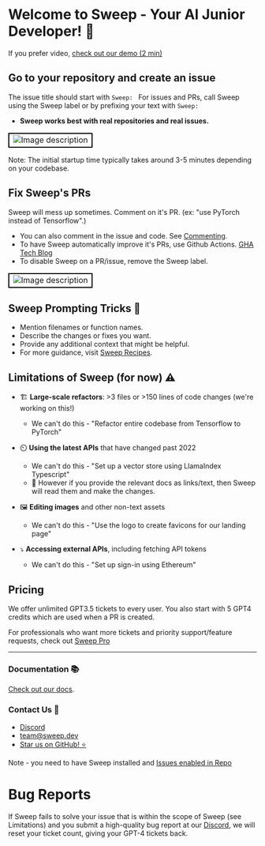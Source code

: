 # Welcome to Sweep - Your AI Junior Developer! 🎉

If you prefer video, [check out our demo (2 min)](https://www.youtube.com/watch?v=fr5V5EWVcyM&lc=UgxM_ZzFiFYfjo1ADU54AaABAg)

## Go to your repository and create an issue
The issue title should start with `Sweep: ` For issues and PRs, call Sweep using the Sweep label or by prefixing your text with `Sweep: `
- **Sweep works best with real repositories and real issues.**


<table>
  <tr>
    <td style="border: 2px solid black;">
      <img src="https://github.com/sweepai/sweep/assets/44910023/68b345eb-0ae5-455e-a1a3-c388b1f032f6" alt="Image description">
    </td>
  </tr>
</table>

Note: The initial startup time typically takes around 3-5 minutes depending on your codebase.

## Fix Sweep's PRs

Sweep will mess up sometimes. Comment on it's PR. (ex: "use PyTorch instead of Tensorflow".)
- You can also comment in the issue and code. See [Commenting](https://docs.sweep.dev/commenting).
- To have Sweep automatically improve it's PRs, use Github Actions. [GHA Tech Blog](https://docs.sweep.dev/blogs/giving-dev-tools)
- To disable Sweep on a PR/issue, remove the Sweep label.


<table>
  <tr>
    <td style="border: 2px solid black;">
      <img src="https://github.com/sweepai/sweep/assets/44910023/9323aa0c-0f32-4da1-89bc-418e44372d8b" alt="Image description">
    </td>
  </tr>
</table>


## Sweep Prompting Tricks 📝

* Mention filenames or function names.
* Describe the changes or fixes you want.
* Provide any additional context that might be helpful.
* For more guidance, visit [Sweep Recipes](https://docs.sweep.dev/recipes).

## Limitations of Sweep (for now) ⚠️

* 🏗️ **Large-scale refactors**: >3 files or >150 lines of code changes (we're working on this!)
    * We can't do this - "Refactor entire codebase from Tensorflow to PyTorch"

* ⏲️ **Using the latest APIs** that have changed past 2022
    * We can't do this - "Set up a vector store using LlamaIndex Typescript"
    * 🎩 However if you provide the relevant docs as links/text, then Sweep will read them and make the changes.

* 🖼️ **Editing images** and other non-text assets
    * We can't do this - "Use the logo to create favicons for our landing page"

* ⤵️ **Accessing external APIs**, including fetching API tokens
    * We can't do this - "Set up sign-in using Ethereum"

## Pricing
We offer unlimited GPT3.5 tickets to every user. You also start with 5 GPT4 credits which are used when a PR is created.

For professionals who want more tickets and priority support/feature requests, check out [Sweep Pro](https://buy.stripe.com/9AQ8zB26letOgzC5kp)

---

### Documentation 📚

[Check out our docs](https://docs.sweep.dev/).

### Contact Us 👥
- [Discord](https://discord.com/invite/sweep-ai)
- team@sweep.dev
- [Star us on GitHub! ⭐](https://github.com/sweepai/sweep)


Note - you need to have Sweep installed and [Issues enabled in Repo](https://docs.github.com/en/repositories/managing-your-repositorys/settings-and-features/enabling-features-for-your-repository/enabling-or-disabling-github-discussions-for-a-repository)

# Bug Reports

If Sweep fails to solve your issue that is within the scope of Sweep (see Limitations) and you submit a high-quality bug report at our [Discord](https://discord.gg/sweep-ai), we will reset your ticket count, giving your GPT-4 tickets back.
